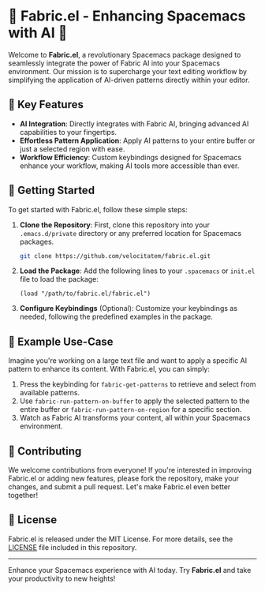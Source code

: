 # 🚀 Fabric.el - Enhancing Spacemacs with AI 🚀

Welcome to **Fabric.el**, a revolutionary Spacemacs package designed to seamlessly integrate the power of Fabric AI into your Spacemacs environment. Our mission is to supercharge your text editing workflow by simplifying the application of AI-driven patterns directly within your editor.

## 🌟 Key Features

- **AI Integration**: Directly integrates with Fabric AI, bringing advanced AI capabilities to your fingertips.
- **Effortless Pattern Application**: Apply AI patterns to your entire buffer or just a selected region with ease.
- **Workflow Efficiency**: Custom keybindings designed for Spacemacs enhance your workflow, making AI tools more accessible than ever.

## 🚀 Getting Started

To get started with Fabric.el, follow these simple steps:

1. **Clone the Repository**: First, clone this repository into your `.emacs.d/private` directory or any preferred location for Spacemacs packages.
   ```sh
   git clone https://github.com/velocitatem/fabric.el.git
   ```
2. **Load the Package**: Add the following lines to your `.spacemacs` or `init.el` file to load the package:
   ```elisp
   (load "/path/to/fabric.el/fabric.el")
   ```
3. **Configure Keybindings** (Optional): Customize your keybindings as needed, following the predefined examples in the package.

## 📖 Example Use-Case

Imagine you're working on a large text file and want to apply a specific AI pattern to enhance its content. With Fabric.el, you can simply:

1. Press the keybinding for `fabric-get-patterns` to retrieve and select from available patterns.
2. Use `fabric-run-pattern-on-buffer` to apply the selected pattern to the entire buffer or `fabric-run-pattern-on-region` for a specific section.
3. Watch as Fabric AI transforms your content, all within your Spacemacs environment.

## 🤝 Contributing

We welcome contributions from everyone! If you're interested in improving Fabric.el or adding new features, please fork the repository, make your changes, and submit a pull request. Let's make Fabric.el even better together!

## 📜 License

Fabric.el is released under the MIT License. For more details, see the [LICENSE](LICENSE.md) file included in this repository.

---

Enhance your Spacemacs experience with AI today. Try **Fabric.el** and take your productivity to new heights!
